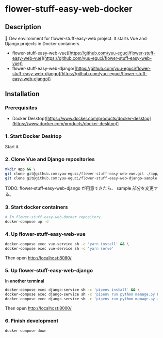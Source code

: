 flower-stuff-easy-web-docker
===

## Description

 🐳 Dev environment for flower-stuff-easy-web project. It starts Vue and Django projects in Docker containers.

- flower-stuff-easy-web-vue([https://github.com/yuu-eguci/flower-stuff-easy-web-vue](https://github.com/yuu-eguci/flower-stuff-easy-web-vue))
- flower-stuff-easy-web-django([https://github.com/yuu-eguci/flower-stuff-easy-web-django](https://github.com/yuu-eguci/flower-stuff-easy-web-django))

## Installation

### Prerequisites

- Docker Desktop([https://www.docker.com/products/docker-desktop](https://www.docker.com/products/docker-desktop))

### 1. Start Docker Desktop

Start it.

### 2. Clone Vue and Django repositories

```bash
mkdir app && \
git clone git@github.com:yuu-eguci/flower-stuff-easy-web-vue.git ./app/flower-stuff-easy-web-vue && \
git clone git@github.com:yuu-eguci/flower-stuff-easy-web-django-sample.git ./app/flower-stuff-easy-web-django
```

TODO: flower-stuff-easy-web-django が用意できたら、 sample 部分を変更する。

### 3. Start docker containers

```bash
# In flower-stuff-easy-web-docker repository.
docker-compose up -d
```

### 4. Up flower-stuff-easy-web-vue

```bash
docker-compose exec vue-service sh -c 'yarn install' && \
docker-compose exec vue-service sh -c 'yarn serve'
```

Then open [http://localhost:8080/](http://localhost:8080/)

### 5. Up flower-stuff-easy-web-django

In **another terminal**

```bash
docker-compose exec django-service sh -c 'pipenv install' && \
docker-compose exec django-service sh -c 'pipenv run python manage.py migrate' && \
docker-compose exec django-service sh -c 'pipenv run python manage.py runserver 0.0.0.0:8000'
```

Then open [http://localhost:8000/](http://localhost:8000/)

### 6. Finish development

```bash
docker-compose down
```
